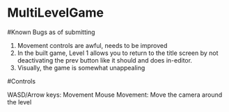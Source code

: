 # MultiLevelGame

#Known Bugs as of submitting

1) Movement controls are awful, needs to be improved
2) In the built game, Level 1 allows you to return to the title screen by not deactivating the prev button like it should and does in-editor.
3) Visually, the game is somewhat unappealing


#Controls

WASD/Arrow keys: Movement
Mouse Movement: Move the camera around the level

